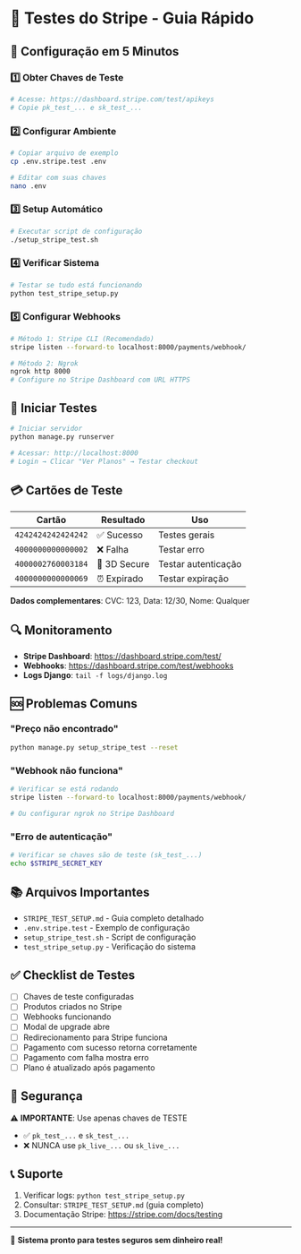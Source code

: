 # 🧪 Testes do Stripe - Guia Rápido

## 🎯 Configuração em 5 Minutos

### 1️⃣ Obter Chaves de Teste
```bash
# Acesse: https://dashboard.stripe.com/test/apikeys
# Copie pk_test_... e sk_test_...
```

### 2️⃣ Configurar Ambiente
```bash
# Copiar arquivo de exemplo
cp .env.stripe.test .env

# Editar com suas chaves
nano .env
```

### 3️⃣ Setup Automático
```bash
# Executar script de configuração
./setup_stripe_test.sh
```

### 4️⃣ Verificar Sistema
```bash
# Testar se tudo está funcionando
python test_stripe_setup.py
```

### 5️⃣ Configurar Webhooks
```bash
# Método 1: Stripe CLI (Recomendado)
stripe listen --forward-to localhost:8000/payments/webhook/

# Método 2: Ngrok
ngrok http 8000
# Configure no Stripe Dashboard com URL HTTPS
```

## 🚀 Iniciar Testes

```bash
# Iniciar servidor
python manage.py runserver

# Acessar: http://localhost:8000
# Login → Clicar "Ver Planos" → Testar checkout
```

## 💳 Cartões de Teste

| Cartão | Resultado | Uso |
|--------|-----------|-----|
| `4242424242424242` | ✅ Sucesso | Testes gerais |
| `4000000000000002` | ❌ Falha | Testar erro |
| `4000002760003184` | 🔐 3D Secure | Testar autenticação |
| `4000000000000069` | ⏰ Expirado | Testar expiração |

**Dados complementares**: CVC: 123, Data: 12/30, Nome: Qualquer

## 🔍 Monitoramento

- **Stripe Dashboard**: https://dashboard.stripe.com/test/
- **Webhooks**: https://dashboard.stripe.com/test/webhooks  
- **Logs Django**: `tail -f logs/django.log`

## 🆘 Problemas Comuns

### "Preço não encontrado"
```bash
python manage.py setup_stripe_test --reset
```

### "Webhook não funciona"
```bash
# Verificar se está rodando
stripe listen --forward-to localhost:8000/payments/webhook/

# Ou configurar ngrok no Stripe Dashboard
```

### "Erro de autenticação"
```bash
# Verificar se chaves são de teste (sk_test_...)
echo $STRIPE_SECRET_KEY
```

## 📚 Arquivos Importantes

- `STRIPE_TEST_SETUP.md` - Guia completo detalhado
- `.env.stripe.test` - Exemplo de configuração
- `setup_stripe_test.sh` - Script de configuração
- `test_stripe_setup.py` - Verificação do sistema

## ✅ Checklist de Testes

- [ ] Chaves de teste configuradas
- [ ] Produtos criados no Stripe
- [ ] Webhooks funcionando
- [ ] Modal de upgrade abre
- [ ] Redirecionamento para Stripe funciona
- [ ] Pagamento com sucesso retorna corretamente
- [ ] Pagamento com falha mostra erro
- [ ] Plano é atualizado após pagamento

## 🔐 Segurança

⚠️ **IMPORTANTE**: Use apenas chaves de TESTE
- ✅ `pk_test_...` e `sk_test_...` 
- ❌ NUNCA use `pk_live_...` ou `sk_live_...`

## 📞 Suporte

1. Verificar logs: `python test_stripe_setup.py`
2. Consultar: `STRIPE_TEST_SETUP.md` (guia completo)
3. Documentação Stripe: https://stripe.com/docs/testing

---

🎉 **Sistema pronto para testes seguros sem dinheiro real!**